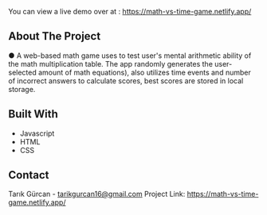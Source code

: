 You can view a live demo over at : https://math-vs-time-game.netlify.app/

## About The Project

● A web-based math game uses to test user's mental arithmetic ability of the math multiplication table. The app randomly generates the user-selected amount of math equations), also utilizes time events and number of incorrect answers to calculate scores, best scores are stored in local storage. 

## Built With

- Javascript
- HTML
- CSS


## Contact

Tarık Gürcan - tarikgurcan16@gmail.com
Project Link: https://math-vs-time-game.netlify.app/
